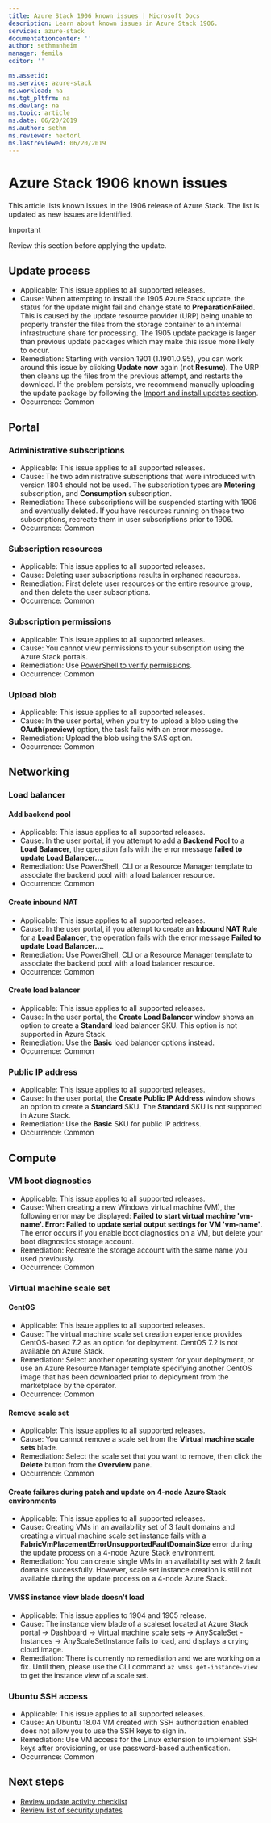 ```yaml
---
title: Azure Stack 1906 known issues | Microsoft Docs
description: Learn about known issues in Azure Stack 1906.
services: azure-stack
documentationcenter: ''
author: sethmanheim
manager: femila
editor: ''

ms.assetid:  
ms.service: azure-stack
ms.workload: na
ms.tgt_pltfrm: na
ms.devlang: na
ms.topic: article
ms.date: 06/20/2019
ms.author: sethm
ms.reviewer: hectorl
ms.lastreviewed: 06/20/2019
---
```


# Azure Stack 1906 known issues

This article lists known issues in the 1906 release of Azure Stack. The list is updated as new issues are identified.

> [!IMPORTANT]  
> Review this section before applying the update.

## Update process

- Applicable: This issue applies to all supported releases.
- Cause: When attempting to install the 1905 Azure Stack update, the status for the update might fail and change state to **PreparationFailed**. This is caused by the update resource provider (URP) being unable to properly transfer the files from the storage container to an internal infrastructure share for processing. The 1905 update package is larger than previous update packages which may make this issue more likely to occur.
- Remediation: Starting with version 1901 (1.1901.0.95), you can work around this issue by clicking **Update now** again (not **Resume**). The URP then cleans up the files from the previous attempt, and restarts the download. If the problem persists, we recommend manually uploading the update package by following the [Import and install updates section](azure-stack-apply-updates.md#import-and-install-updates).
- Occurrence: Common

## Portal

### Administrative subscriptions

- Applicable: This issue applies to all supported releases.
- Cause: The two administrative subscriptions that were introduced with version 1804 should not be used. The subscription types are **Metering** subscription, and **Consumption** subscription.
- Remediation: These subscriptions will be suspended starting with 1906 and eventually deleted. If you have resources running on these two subscriptions, recreate them in user subscriptions prior to 1906.
- Occurrence: Common

### Subscription resources

- Applicable: This issue applies to all supported releases.
- Cause: Deleting user subscriptions results in orphaned resources.
- Remediation: First delete user resources or the entire resource group, and then delete the user subscriptions.
- Occurrence: Common

### Subscription permissions

- Applicable: This issue applies to all supported releases.
- Cause: You cannot view permissions to your subscription using the Azure Stack portals.
- Remediation: Use [PowerShell to verify permissions](/powershell/module/azurerm.resources/get-azurermroleassignment).
- Occurrence: Common

### Upload blob

- Applicable: This issue applies to all supported releases.
- Cause: In the user portal, when you try to upload a blob using the **OAuth(preview)** option, the task fails with an error message.
- Remediation: Upload the blob using the SAS option.
- Occurrence: Common

## Networking

### Load balancer

#### Add backend pool

- Applicable: This issue applies to all supported releases.
- Cause: In the user portal, if you attempt to add a **Backend Pool** to a **Load Balancer**, the operation fails with the error message **failed to update Load Balancer...**.
- Remediation: Use PowerShell, CLI or a Resource Manager template to associate the backend pool with a load balancer resource.
- Occurrence: Common

#### Create inbound NAT

- Applicable: This issue applies to all supported releases.
- Cause: In the user portal, if you attempt to create an **Inbound NAT Rule** for a **Load Balancer**, the operation fails with the error message **Failed to update Load Balancer...**.
- Remediation: Use PowerShell, CLI or a Resource Manager template to associate the backend pool with a load balancer resource.
- Occurrence: Common

#### Create load balancer

- Applicable: This issue applies to all supported releases.
- Cause: In the user portal, the **Create Load Balancer** window shows an option to create a **Standard** load balancer SKU. This option is not supported in Azure Stack.
- Remediation: Use the **Basic** load balancer options instead.
- Occurrence: Common

### Public IP address

- Applicable: This issue applies to all supported releases.
- Cause: In the user portal, the **Create Public IP Address** window shows an option to create a **Standard** SKU. The **Standard** SKU is not supported in Azure Stack.
- Remediation: Use the **Basic** SKU for public IP address.
- Occurrence: Common

## Compute

### VM boot diagnostics

- Applicable: This issue applies to all supported releases.
- Cause: When creating a new Windows virtual machine (VM), the following error may be displayed:
**Failed to start virtual machine 'vm-name'. Error: Failed to update serial output settings for VM 'vm-name'**.
The error occurs if you enable boot diagnostics on a VM, but delete your boot diagnostics storage account.
- Remediation: Recreate the storage account with the same name you used previously.
- Occurrence: Common

### Virtual machine scale set

#### CentOS

- Applicable: This issue applies to all supported releases.
- Cause: The virtual machine scale set creation experience provides CentOS-based 7.2 as an option for deployment. CentOS 7.2 is not available on Azure Stack.
- Remediation: Select another operating system for your deployment, or use an Azure Resource Manager template specifying another CentOS image that has been downloaded prior to deployment from the marketplace by the operator.
- Occurrence: Common

#### Remove scale set

- Applicable: This issue applies to all supported releases.
- Cause: You cannot remove a scale set from the **Virtual machine scale sets** blade.
- Remediation: Select the scale set that you want to remove, then click the **Delete** button from the **Overview** pane.
- Occurrence: Common

#### Create failures during patch and update on 4-node Azure Stack environments

- Applicable: This issue applies to all supported releases.
- Cause: Creating VMs in an availability set of 3 fault domains and creating a virtual machine scale set instance fails with a **FabricVmPlacementErrorUnsupportedFaultDomainSize** error during the update process on a 4-node Azure Stack environment.
- Remediation: You can create single VMs in an availability set with 2 fault domains successfully. However, scale set instance creation is still not available during the update process on a 4-node Azure Stack.

#### VMSS instance view blade doesn't load

- Applicable: This issue applies to 1904 and 1905 release.
- Cause: The instance view blade of a scaleset located at Azure Stack portal -> Dashboard -> Virtual machine scale sets -> AnyScaleSet - Instances -> AnyScaleSetInstance fails to load, and displays a crying cloud image.
- Remediation: There is currently no remediation and we are working on a fix. Until then, please use the CLI command `az vmss get-instance-view` to get the instance view of a scale set.

### Ubuntu SSH access

- Applicable: This issue applies to all supported releases.
- Cause: An Ubuntu 18.04 VM created with SSH authorization enabled does not allow you to use the SSH keys to sign in.
- Remediation: Use VM access for the Linux extension to implement SSH keys after provisioning, or use password-based authentication.
- Occurrence: Common

<!-- ## Storage -->
<!-- ## SQL and MySQL-->
<!-- ## App Service -->
<!-- ## Usage -->
<!-- ### Identity -->
<!-- ### Marketplace -->

## Next steps

- [Review update activity checklist](azure-stack-release-notes-checklist.md)
- [Review list of security updates](azure-stack-release-notes-security-updates-1905.md)
